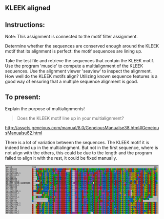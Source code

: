 ## KLEEK aligned
## Instructions:

Note: This assignment is connected to the motif filter assignment.

Determine whether the sequences are conserved enough around the KLEEK motif that its alignment is perfect: the motif sequences are lining up.

Take the test file and retrieve the sequences that contain the KLEEK motif. Use the program 'muscle' to compute a multialignment of the KLEEK sequences. Use the alignment viewer 'seaview' to inspect the alignment. How well do the KLEEK motifs align? Utilizing known sequence features is a good way of ensuring that a multiple sequence alignment is good.

## To present:
Explain the purpose of multialignments! 

> Does the KLEEK motif line up in your multialignment?

http://assets.geneious.com/manual/8.0/GeneiousManualse38.html#GeneiousManualsu62.html

There is a lot of variation between the sequences. The KLEEK motif it is indeed lined up in the multialingment. But not in the first sequence, where is not align with the others, this could be due to the length and the program failed to align it with the rest, it could be fixed manually.

![align](out-mot-alignment.jpg)
